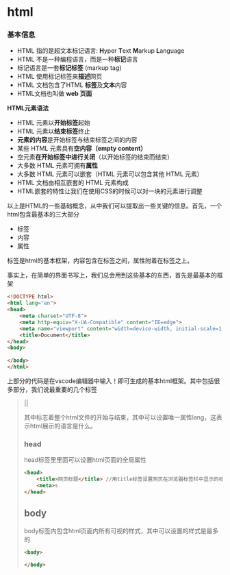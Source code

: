# html

### 基本信息

- HTML 指的是超文本标记语言: **H**yper **T**ext **M**arkup **L**anguage
- HTML 不是一种编程语言，而是一种**标记**语言
- 标记语言是一套**标记标签** (markup tag)
- HTML 使用标记标签来**描述**网页
- HTML 文档包含了HTML **标签**及**文本**内容
- HTML文档也叫做 **web 页面**

**HTML元素语法**

- HTML 元素以**开始标签**起始
- HTML 元素以**结束标签**终止
- **元素的内容**是开始标签与结束标签之间的内容
- 某些 HTML 元素具有**空内容（empty content）**
- 空元素**在开始标签中进行关闭**（以开始标签的结束而结束）
- 大多数 HTML 元素可拥有**属性**
- 大多数 HTML 元素可以嵌套（HTML 元素可以包含其他 HTML 元素）
- HTML 文档由相互嵌套的 HTML 元素构成
- HTML嵌套的特性让我们在使用CSS的时候可以对一块的元素进行调整

以上是HTML的一些基础概念，从中我们可以提取出一些关键的信息。首先，一个html包含最基本的三大部分

* 标签
* 内容
* 属性

标签是html的基本框架，内容包含在标签之间，属性附着在标签之上。

事实上，在简单的界面书写上，我们总会用到这些基本的东西，首先是最基本的框架

~~~html
<!DOCTYPE html>
<html lang="en">
<head>
    <meta charset="UTF-8">
    <meta http-equiv="X-UA-Compatible" content="IE=edge">
    <meta name="viewport" content="width=device-width, initial-scale=1.0">
    <title>Document</title>
</head>
<body>
    
</body>
</html>
~~~

上部分的代码是在vscode编辑器中输入！即可生成的基本html框架。其中包括很多部分，我们说最重要的几个标签

 ><html>|<head>|<body	这三个部分是最基本的标签

其中<html>标志着整个html文件的开始与结束，其中可以设置唯一属性lang，这表示html展示的语言是什么。

### head

head标签里里面可以设置html页面的全局属性

~~~html
<head>
    <title>网页标题</title> //用title标签设置网页在浏览器标签栏中显示的标题
    <meta>s
</head>
~~~

## body

body标签内包含html页面内所有可视的样式，其中可以设置的样式是最多的

~~~html
<body>
    
</body>
~~~


